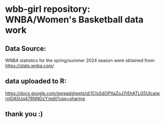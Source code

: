 # wbb-girl repository: WNBA/Women's Basketball data work

## Data Source:
WNBA statistics for the spring/summer 2024 season were obtained from: https://stats.wnba.com/ 

## data uploaded to R: 
https://docs.google.com/spreadsheets/d/1CIsSdOPXaZoJ7rEhATLG5UlcaiwrnlDA5Uq478NNDzY/edit?usp=sharing 

## thank you :) 
